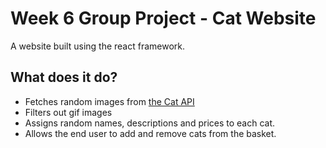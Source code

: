 # Week 6 Group Project - Cat Website

A website built using the react framework. 

## What does it do?
- Fetches random images from [the Cat API](https://thecatapi.com)
- Filters out gif images
- Assigns random names, descriptions and prices to each cat.
- Allows the end user to add and remove cats from the basket.
